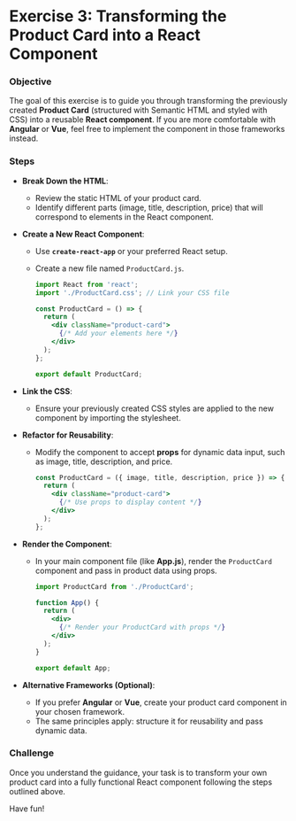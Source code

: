 # Exercise 3: Transforming the Product Card into a React Component

### Objective
The goal of this exercise is to guide you through transforming the previously created **Product Card** (structured with Semantic HTML and styled with CSS) into a reusable **React component**. If you are more comfortable with **Angular** or **Vue**, feel free to implement the component in those frameworks instead.

### Steps

- **Break Down the HTML**:
  - Review the static HTML of your product card.
  - Identify different parts (image, title, description, price) that will correspond to elements in the React component.

- **Create a New React Component**:
  - Use **`create-react-app`** or your preferred React setup.
  - Create a new file named `ProductCard.js`.

    ```jsx
    import React from 'react';
    import './ProductCard.css'; // Link your CSS file

    const ProductCard = () => {
      return (
        <div className="product-card">
          {/* Add your elements here */}
        </div>
      );
    };

    export default ProductCard;
    ```

- **Link the CSS**:
  - Ensure your previously created CSS styles are applied to the new component by importing the stylesheet.

- **Refactor for Reusability**:
  - Modify the component to accept **props** for dynamic data input, such as image, title, description, and price.

    ```jsx
    const ProductCard = ({ image, title, description, price }) => {
      return (
        <div className="product-card">
          {/* Use props to display content */}
        </div>
      );
    };
    ```

- **Render the Component**:
  - In your main component file (like **App.js**), render the `ProductCard` component and pass in product data using props.

    ```jsx
    import ProductCard from './ProductCard';

    function App() {
      return (
        <div>
          {/* Render your ProductCard with props */}
        </div>
      );
    }

    export default App;
    ```

- **Alternative Frameworks (Optional)**:
  - If you prefer **Angular** or **Vue**, create your product card component in your chosen framework. 
  - The same principles apply: structure it for reusability and pass dynamic data.

### Challenge
Once you understand the guidance, your task is to transform your own product card into a fully functional React component following the steps outlined above.

Have fun!

